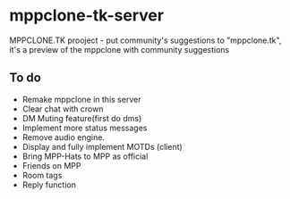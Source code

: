 # mppclone-tk-server
MPPCLONE.TK prooject - put community's suggestions to "mppclone.tk", it's a preview of the mppclone with community suggestions

## To do
- Remake mppclone in this server
- Clear chat with crown
- DM Muting feature(first do dms)
- Implement more status messages
- Remove audio engine.
- Display and fully implement MOTDs (client)
- Bring MPP-Hats to MPP as official
- Friends on MPP
- Room tags
- Reply function
